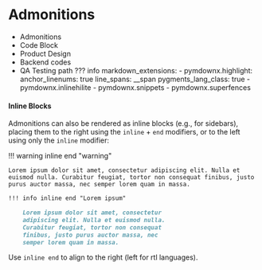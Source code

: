 # Admonitions
* Admonitions
* Code Block
* Product Design 
* Backend codes
* QA Testing path 
??? info
        markdown_extensions:
          - pymdownx.highlight:
                anchor_linenums: true
                line_spans: __span
                pygments_lang_class: true
          - pymdownx.inlinehilite
          - pymdownx.snippets
          - pymdownx.superfences

#### Inline Blocks
Admonitions can also be rendered as inline blocks (e.g., for sidebars), placing them to the right using the ```inline``` + ```end``` modifiers, or to the left using only the ```inline``` modifier:

!!! warning inline end "warning"

    Lorem ipsum dolor sit amet, consectetur adipiscing elit. Nulla et
    euismod nulla. Curabitur feugiat, tortor non consequat finibus, justo
    purus auctor massa, nec semper lorem quam in massa.

``` markdown
!!! info inline end "Lorem ipsum"

    Lorem ipsum dolor sit amet, consectetur
    adipiscing elit. Nulla et euismod nulla.
    Curabitur feugiat, tortor non consequat
    finibus, justo purus auctor massa, nec
    semper lorem quam in massa.
```

Use `inline end` to align to the right (left for rtl languages).